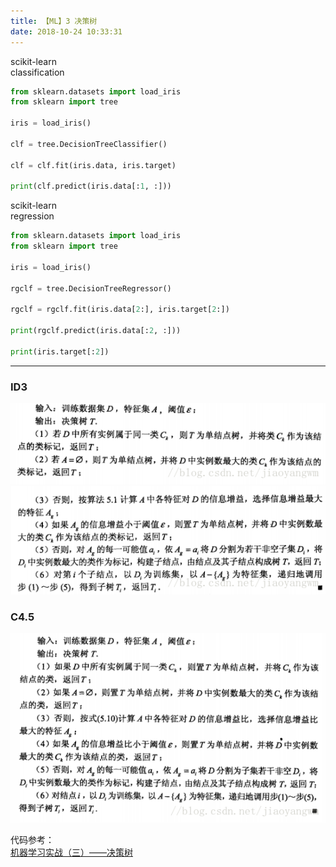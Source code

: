 ```yaml
---
title: 【ML】3 决策树
date: 2018-10-24 10:33:31
---
```


scikit-learn<br/>
classification
```python
from sklearn.datasets import load_iris
from sklearn import tree

iris = load_iris()

clf = tree.DecisionTreeClassifier()

clf = clf.fit(iris.data, iris.target)

print(clf.predict(iris.data[:1, :]))
```

scikit-learn<br/>
regression
```python
from sklearn.datasets import load_iris
from sklearn import tree

iris = load_iris()

rgclf = tree.DecisionTreeRegressor()

rgclf = rgclf.fit(iris.data[2:], iris.target[2:])

print(rgclf.predict(iris.data[:2, :]))

print(iris.target[:2])
```
---

### ID3
![ID3](\images\DL-images\ID3-1.png)
![ID3](\images\DL-images\ID3-2.png)

### C4.5
![C4.5](\images\DL-images\C4.5.png)

代码参考：<br/>
[机器学习实战（三）——决策树](https://blog.csdn.net/jiaoyangwm/article/details/79525237)
